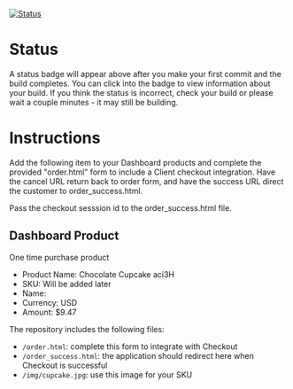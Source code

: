 [![Status](https://img.shields.io/badge/status-NO%20COMMIT-blue.svg)](https://github.com/raysaavedra-work/bakery_scaffold_gdjDutRMnIXDT1u0)

# Status

A status badge will appear above after you make your first commit and the build completes. You can click into the badge to view information about your build. If you think the status is incorrect, check your build or please wait a couple minutes - it may still be building.

# Instructions

Add the following item to your Dashboard products and complete the provided "order.html" form to include a Client checkout integration. Have the cancel URL return back to order form, and have the success URL direct the customer to order_success.html.

Pass the checkout sesssion id to the order_success.html file.

## Dashboard Product
One time purchase product
* Product Name: Chocolate Cupcake aci3H
* SKU: Will be added later
* Name: 
* Currency: USD
* Amount: $9.47

The repository includes the following files:
* `/order.html`: complete this form to integrate with Checkout
* `/order_success.html`: the application should redirect here when Checkout is successful
* `/img/cupcake.jpg`: use this image for your SKU